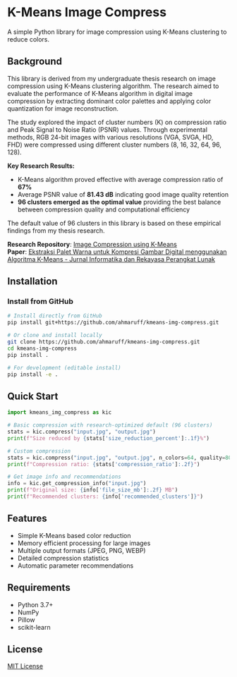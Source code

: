 # K-Means Image Compress

A simple Python library for image compression using K-Means clustering to reduce colors.

## Background

This library is derived from my undergraduate thesis research on image compression using K-Means clustering algorithm. The research aimed to evaluate the performance of K-Means algorithm in digital image compression by extracting dominant color palettes and applying color quantization for image reconstruction.

The study explored the impact of cluster numbers (K) on compression ratio and Peak Signal to Noise Ratio (PSNR) values. Through experimental methods, RGB 24-bit images with various resolutions (VGA, SVGA, HD, FHD) were compressed using different cluster numbers (8, 16, 32, 64, 96, 128).

**Key Research Results:**
- K-Means algorithm proved effective with average compression ratio of **67%**
- Average PSNR value of **81.43 dB** indicating good image quality retention
- **96 clusters emerged as the optimal value** providing the best balance between compression quality and computational efficiency

The default value of 96 clusters in this library is based on these empirical findings from my thesis research.

**Research Repository**: [Image Compression using K-Means](https://github.com/ahmaruff/image-compression-using-kmeans)  
**Paper**: [Ekstraksi Palet Warna untuk Kompresi Gambar Digital menggunakan Algoritma K-Means - Jurnal Informatika dan Rekayasa Perangkat Lunak](https://publikasiilmiah.unwahas.ac.id/JINRPL/article/view/12557)

## Installation

### Install from GitHub

```bash
# Install directly from GitHub
pip install git+https://github.com/ahmaruff/kmeans-img-compress.git

# Or clone and install locally
git clone https://github.com/ahmaruff/kmeans-img-compress.git
cd kmeans-img-compress
pip install .

# For development (editable install)
pip install -e .
```

## Quick Start

```python
import kmeans_img_compress as kic

# Basic compression with research-optimized default (96 clusters)
stats = kic.compress("input.jpg", "output.jpg")
print(f"Size reduced by {stats['size_reduction_percent']:.1f}%")

# Custom compression
stats = kic.compress("input.jpg", "output.jpg", n_colors=64, quality=80)
print(f"Compression ratio: {stats['compression_ratio']:.2f}")

# Get image info and recommendations
info = kic.get_compression_info("input.jpg")
print(f"Original size: {info['file_size_mb']:.2f} MB")
print(f"Recommended clusters: {info['recommended_clusters']}")
```

## Features

- Simple K-Means based color reduction
- Memory efficient processing for large images
- Multiple output formats (JPEG, PNG, WEBP)
- Detailed compression statistics
- Automatic parameter recommendations

## Requirements

- Python 3.7+
- NumPy
- Pillow
- scikit-learn

## License

[MIT License](./LICENSE)

